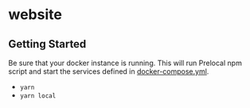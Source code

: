 # website

## Getting Started

Be sure that your docker instance is running. This will run Prelocal npm script and start the services defined in [docker-compose.yml](./.local/docker-compose.yml).

- `yarn`
- `yarn local`
